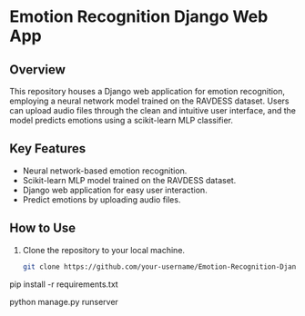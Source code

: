 # Emotion Recognition Django Web App

## Overview

This repository houses a Django web application for emotion recognition, employing a neural network model trained on the RAVDESS dataset. Users can upload audio files through the clean and intuitive user interface, and the model predicts emotions using a scikit-learn MLP classifier.

## Key Features

- Neural network-based emotion recognition.
- Scikit-learn MLP model trained on the RAVDESS dataset.
- Django web application for easy user interaction.                     
- Predict emotions by uploading audio files.

## How to Use

1. Clone the repository to your local machine.
   ```bash
   git clone https://github.com/your-username/Emotion-Recognition-Django.git
pip install -r requirements.txt

python manage.py runserver
